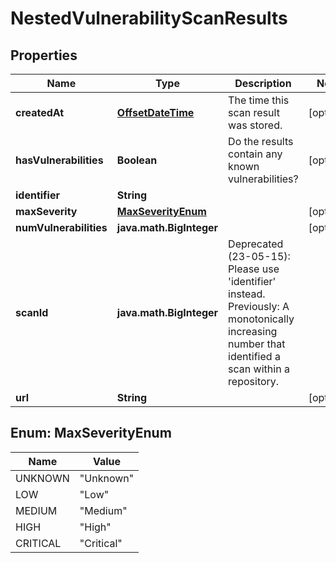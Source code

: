 
# NestedVulnerabilityScanResults

## Properties
Name | Type | Description | Notes
------------ | ------------- | ------------- | -------------
**createdAt** | [**OffsetDateTime**](OffsetDateTime.md) | The time this scan result was stored. |  [optional]
**hasVulnerabilities** | **Boolean** | Do the results contain any known vulnerabilities? |  [optional]
**identifier** | **String** |  | 
**maxSeverity** | [**MaxSeverityEnum**](#MaxSeverityEnum) |  |  [optional]
**numVulnerabilities** | **java.math.BigInteger** |  |  [optional]
**scanId** | **java.math.BigInteger** | Deprecated (23-05-15): Please use &#39;identifier&#39; instead. Previously: A monotonically increasing number that identified a scan within a repository. | 
**url** | **String** |  |  [optional]


<a name="MaxSeverityEnum"></a>
## Enum: MaxSeverityEnum
Name | Value
---- | -----
UNKNOWN | &quot;Unknown&quot;
LOW | &quot;Low&quot;
MEDIUM | &quot;Medium&quot;
HIGH | &quot;High&quot;
CRITICAL | &quot;Critical&quot;



